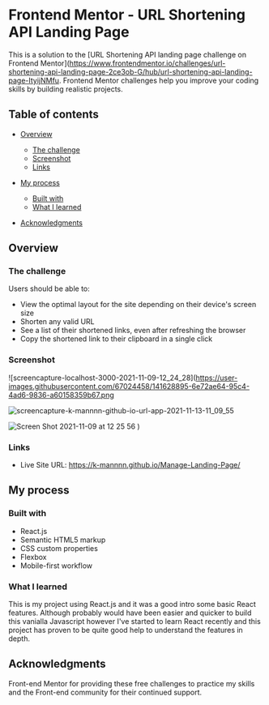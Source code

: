# Frontend Mentor - URL Shortening API Landing Page

This is a solution to the [URL Shortening API landing page challenge on Frontend Mentor](https://www.frontendmentor.io/challenges/url-shortening-api-landing-page-2ce3ob-G/hub/url-shortening-api-landing-page-ItyijNMfu. Frontend Mentor challenges help you improve your coding skills by building realistic projects. 

## Table of contents

- [Overview](#overview)
  - [The challenge](#the-challenge)
  - [Screenshot](#screenshot)
  - [Links](#links)
- [My process](#my-process)
  - [Built with](#built-with)
  - [What I learned](#what-i-learned)

- [Acknowledgments](#acknowledgments)


## Overview

### The challenge

Users should be able to:

- View the optimal layout for the site depending on their device's screen size
- Shorten any valid URL
- See a list of their shortened links, even after refreshing the browser
- Copy the shortened link to their clipboard in a single click

### Screenshot

![screencapture-localhost-3000-2021-11-09-12_24_28](https://user-images.githubusercontent.com/67024458/141628895-6e72ae64-95c4-4ad6-9836-a60158359b67.png

![screencapture-k-mannnn-github-io-url-app-2021-11-13-11_09_55](https://user-images.githubusercontent.com/67024458/141631038-0a3b78ac-dfe3-4788-93e9-ed7fc209e996.png)

![Screen Shot 2021-11-09 at 12 25 56](https://user-images.githubusercontent.com/67024458/141631215-e7290680-526d-4487-8d1e-6e815d1c1042.png)
)


### Links

- Live Site URL: https://k-mannnn.github.io/Manage-Landing-Page/

## My process

### Built with

- React.js
- Semantic HTML5 markup
- CSS custom properties
- Flexbox
- Mobile-first workflow

### What I learned

This is my project using React.js and it was a good intro some basic React features. Although probably would have been easier and quicker to build this vanialla Javascript however I've started to learn React recently and this project has proven to be quite good help to understand the features in depth.  


## Acknowledgments

Front-end Mentor for providing these free challenges to practice my skills and the Front-end community for their continued support.
